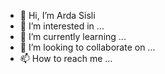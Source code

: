 - 👋 Hi, I’m Arda Sisli
- 👀 I’m interested in ...
- 🌱 I’m currently learning ...
- 💞️ I’m looking to collaborate on ...
- 📫 How to reach me ...

<!---
Ardasisli/Ardasisli is a ✨ special ✨ repository because its `README.md` (this file) appears on your GitHub profile.
You can click the Preview link to take a look at your changes.
--->
